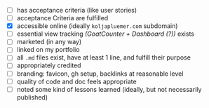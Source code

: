 - [ ] has acceptance criteria (like user stories)
- [ ] acceptance Criteria are fulfilled
- [x] accessible online (ideally `koljapluemer.com` subdomain)
- [ ] essential view tracking *(GoatCounter + Dashboard (?))* exists
- [ ] marketed (in any way)
- [ ] linked on my portfolio
- [ ] all `.md` files exist, have at least 1 line, and fulfill their purpose
- [ ] appropriately credited
- [ ] branding: favicon, gh setup, backlinks at reasonable level
- [ ] quality of code and doc feels appropriate
- [ ] noted some kind of lessons learned (ideally, but not necessarily published)